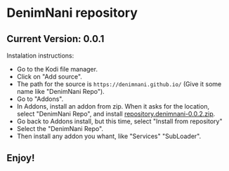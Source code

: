 # DenimNani repository
## Current Version: 0.0.1

Instalation instructions:


<p align="left">
  <ul>
    <li>Go to the Kodi file manager.</li>
    <li>Click on "Add source".</li>
    <li>The path for the source is <code>https://denimnani.github.io/</code> (Give it some name like "DenimNani Repo").</li>
    <li>Go to "Addons".</li>
    <li>In Addons, install an addon from zip.  When it asks for the location, select "DenimNani Repo", and install <a href="repository.peno64-0.0.2.zip">repository.denimnani-0.0.2.zip</a>.</li>
    <li>Go back to Addons install, but this time, select "Install from repository"</li>
    <li>Select the "DenimNani Repo".</li>
    <li>Then install any addon you whant, like "Services" "SubLoader".</li>
  </ul>
</p>

## Enjoy!